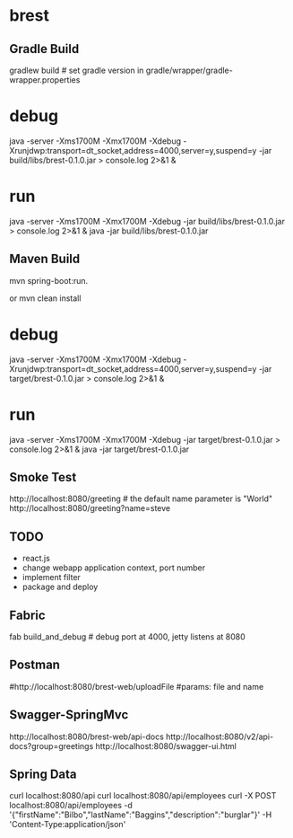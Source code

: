brest
=====

Gradle Build
-----
gradlew build # set gradle version in gradle/wrapper/gradle-wrapper.properties

# debug
java -server -Xms1700M -Xmx1700M -Xdebug -Xrunjdwp:transport=dt_socket,address=4000,server=y,suspend=y -jar build/libs/brest-0.1.0.jar > console.log 2>&1 &
# run
java -server -Xms1700M -Xmx1700M -Xdebug -jar build/libs/brest-0.1.0.jar > console.log 2>&1 &
java -jar build/libs/brest-0.1.0.jar

Maven Build
-----
mvn spring-boot:run. 

or
mvn clean install

# debug
java -server -Xms1700M -Xmx1700M -Xdebug -Xrunjdwp:transport=dt_socket,address=4000,server=y,suspend=y -jar target/brest-0.1.0.jar > console.log 2>&1 &
# run
java -server -Xms1700M -Xmx1700M -Xdebug -jar target/brest-0.1.0.jar > console.log 2>&1 &
java -jar target/brest-0.1.0.jar 


Smoke Test
-----
http://localhost:8080/greeting # the default name parameter is "World"
http://localhost:8080/greeting?name=steve

TODO
-----
* react.js
* change webapp application context, port number
* implement filter
* package and deploy

Fabric
-----------
fab build_and_debug # debug port at 4000, jetty listens at 8080

Postman
-----------
#http://localhost:8080/brest-web/uploadFile #params: file and name

Swagger-SpringMvc
-----------
http://localhost:8080/brest-web/api-docs
http://localhost:8080/v2/api-docs?group=greetings
http://localhost:8080/swagger-ui.html

Spring Data
-----------
curl localhost:8080/api
curl localhost:8080/api/employees
curl -X POST localhost:8080/api/employees -d '{"firstName":"Bilbo","lastName":"Baggins","description":"burglar"}' -H 'Content-Type:application/json'
